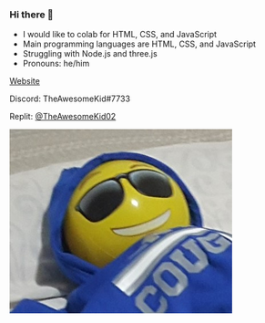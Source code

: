 ### Hi there 👋

- I would like to colab for HTML, CSS, and JavaScript
- Main programming languages are HTML, CSS, and JavaScript
- Struggling with Node.js and three.js
- Pronouns: he/him

[Website](https://theawesomekid02.repl.co)

Discord: TheAwesomeKid#7733

Replit: [@TheAwesomeKid02](https://replit.com/@TheAwesomeKid02)

<img src="images/person-imitation-small.jpg" />
